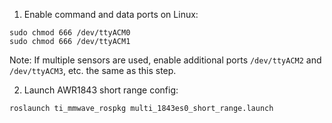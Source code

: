 

1. Enable command and data ports on Linux:
```
sudo chmod 666 /dev/ttyACM0
sudo chmod 666 /dev/ttyACM1
```
Note: If multiple sensors are used, enable additional ports `/dev/ttyACM2` and `/dev/ttyACM3`, etc. the same as this step.

2. Launch AWR1843 short range config:
```
roslaunch ti_mmwave_rospkg multi_1843es0_short_range.launch
```
